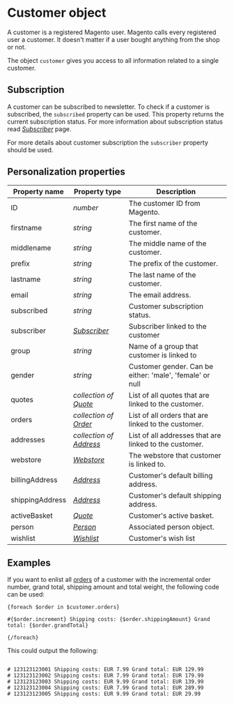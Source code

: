 # Customer object

A customer is a registered Magento user. Magento calls every registered user 
a customer. It doesn't matter if a user bought anything from the shop or not.

The object `customer` gives you access to all information related to a single 
customer. 

## Subscription

A customer can be subscribed to newsletter. To check if a customer is subscribed, the 
`subscribed` property can be used. This property returns the current subscription 
status. For more information about subscription status read _[Subscriber][subscriber-object]_
page.

For more details about customer subscription the `subscriber` property should be used.

## Personalization properties

| Property name     | Property type                             | Description                                               |
|-------------------|-------------------------------------------|-----------------------------------------------------------|
| ID                | _number_                                  | The customer ID from Magento.                             |
| firstname         | _string_                                  | The first name of the customer.                           |
| middlename        | _string_                                  | The middle name of the customer.                          |
| prefix            | _string_                                  | The prefix of the customer.                               |
| lastname          | _string_                                  | The last name of the customer.                            |
| email             | _string_                                  | The email address.                                        |
| subscribed        | _string_                                  | Customer subscription status.                             |
| subscriber        | _[Subscriber][subscriber-object]_         | Subscriber linked to the customer                         |
| group             | _string_                                  | Name of a group that customer is linked to                |
| gender            | _string_                                  | Customer gender. Can be either: 'male', 'female' or null  |
| quotes            | _collection of [Quote][quote-object]_     | List of all quotes that are linked to the customer.       |
| orders            | _collection of [Order][order-object]_     | List of all orders that are linked to the customer.       |
| addresses         | _collection of [Address][address-object]_ | List of all addresses that are linked to the customer.    |
| webstore          | _[Webstore][webstore-object]_             | The webstore that customer is linked to.                  |
| billingAddress    | _[Address][address-object]_               | Customer's default billing address.                       |
| shippingAddress   | _[Address][address-object]_               | Customer's default shipping address.                      |
| activeBasket      | _[Quote][quote-object]_                   | Customer's active basket.                                 |
| person            | _[Person][person-object]_                 | Associated person object.                                 |
| wishlist          | _[Wishlist][wishlist-object]_             | Customer's wish list                                      |

## Examples

If you want to enlist all [orders][order-object] of a customer with the incremental
order number, grand total, shipping amount and total weight, the following code can 
be used:

```
{foreach $order in $customer.orders}

#{$order.increment} Shipping costs: {$order.shippingAmount} Grand total: {$order.grandTotal}

{/foreach}
```

This could output the following:

```

# 123123123001 Shipping costs: EUR 7.99 Grand total: EUR 129.99
# 123123123002 Shipping costs: EUR 7.99 Grand total: EUR 179.99
# 123123123003 Shipping costs: EUR 9.99 Grand total: EUR 139.99
# 123123123004 Shipping costs: EUR 7.99 Grand total: EUR 289.99
# 123123123005 Shipping costs: EUR 9.99 Grand total: EUR 29.99

```

[subscriber-object]: ../../magento-integration/object/subscriber
[order-object]: ../../magento-integration/object/order
[webstore-object]: ../../magento-integration/object/webstore
[address-object]: ../../magento-integration/object/address
[quote-object]: ../../magento-integration/object/quote
[person-object]: ../../magento-integration/object/person
[wishlist-object]: ../../magento-integration/object/wishlist
